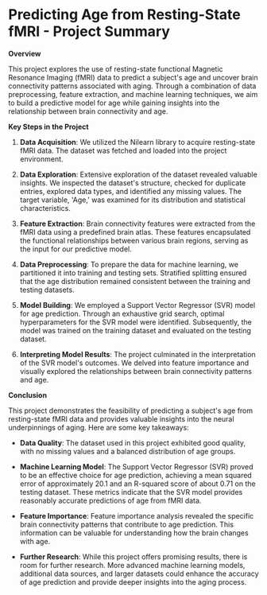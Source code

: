 # Predicting Age from Resting-State fMRI - Project Summary

**Overview**

This project explores the use of resting-state functional Magnetic Resonance Imaging (fMRI) data to predict a subject's age and uncover brain connectivity patterns associated with aging. Through a combination of data preprocessing, feature extraction, and machine learning techniques, we aim to build a predictive model for age while gaining insights into the relationship between brain connectivity and age.

**Key Steps in the Project**

1. **Data Acquisition**: We utilized the Nilearn library to acquire resting-state fMRI data. The dataset was fetched and loaded into the project environment.

2. **Data Exploration**: Extensive exploration of the dataset revealed valuable insights. We inspected the dataset's structure, checked for duplicate entries, explored data types, and identified any missing values. The target variable, 'Age,' was examined for its distribution and statistical characteristics.

3. **Feature Extraction**: Brain connectivity features were extracted from the fMRI data using a predefined brain atlas. These features encapsulated the functional relationships between various brain regions, serving as the input for our predictive model.

4. **Data Preprocessing**: To prepare the data for machine learning, we partitioned it into training and testing sets. Stratified splitting ensured that the age distribution remained consistent between the training and testing datasets.

5. **Model Building**: We employed a Support Vector Regressor (SVR) model for age prediction. Through an exhaustive grid search, optimal hyperparameters for the SVR model were identified. Subsequently, the model was trained on the training dataset and evaluated on the testing dataset.

6. **Interpreting Model Results**: The project culminated in the interpretation of the SVR model's outcomes. We delved into feature importance and visually explored the relationships between brain connectivity patterns and age.

**Conclusion**

This project demonstrates the feasibility of predicting a subject's age from resting-state fMRI data and provides valuable insights into the neural underpinnings of aging. Here are some key takeaways:

- **Data Quality**: The dataset used in this project exhibited good quality, with no missing values and a balanced distribution of age groups.

- **Machine Learning Model**: The Support Vector Regressor (SVR) proved to be an effective choice for age prediction, achieving a mean squared error of approximately 20.1 and an R-squared score of about 0.71 on the testing dataset. These metrics indicate that the SVR model provides reasonably accurate predictions of age from fMRI data.

- **Feature Importance**: Feature importance analysis revealed the specific brain connectivity patterns that contribute to age prediction. This information can be valuable for understanding how the brain changes with age.

- **Further Research**: While this project offers promising results, there is room for further research. More advanced machine learning models, additional data sources, and larger datasets could enhance the accuracy of age prediction and provide deeper insights into the aging process.
